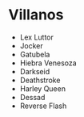 # Villanos

* Lex Luttor
* Jocker
* Gatubela
* Hiebra Venesoza
* Darkseid
* Deathstroke
* Harley Queen
* Dessad
* Reverse Flash
